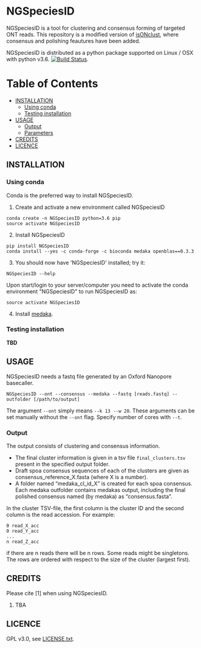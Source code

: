 NGSpeciesID
===========

NGSpeciesID is a tool for clustering and consensus forming of targeted ONT reads. This repository is a modified version of [isONclust](https://github.com/ksahlin/isONclust), where consensus and polishing feautures have been added.

NGSpeciesID is distributed as a python package supported on Linux / OSX with python v3.6. [![Build Status](https://travis-ci.org/ksahlin/NGSpeciesID.svg?branch=master)](https://travis-ci.org/ksahlin/NGSpeciesID).

Table of Contents
=================

  * [INSTALLATION](#INSTALLATION)
    * [Using conda](#Using-conda)
    * [Testing installation](#testing-installation)
  * [USAGE](#USAGE)
    * [Output](#Output)
    * [Parameters](#Parameters)
  * [CREDITS](#CREDITS)
  * [LICENCE](#LICENCE)



INSTALLATION
----------------


### Using conda
Conda is the preferred way to install NGSpeciesID.

1. Create and activate a new environment called NGSpeciesID

```
conda create -n NGSpeciesID python=3.6 pip 
source activate NGSpeciesID
```

2. Install NGSpeciesID 

```
pip install NGSpeciesID
conda install --yes -c conda-forge -c bioconda medaka openblas==0.3.3
```
3. You should now have 'NGSpeciesID' installed; try it:
```
NGSpeciesID --help
```

Upon start/login to your server/computer you need to activate the conda environment "NGSpeciesID" to run NGSpeciesID as:
```
source activate NGSpeciesID
```

4. Install [medaka](https://github.com/nanoporetech/medaka).



### Testing installation

**TBD**



USAGE
-------

NGSpeciesID needs a fastq file generated by an Oxford Nanopore basecaller.

```
NGSpeciesID --ont --consensus --medaka --fastq [reads.fastq] --outfolder [/path/to/output] 
```
The argument `--ont` simply means `--k 13 --w 20`. These arguments can be set manually without the `--ont` flag. Specify number of cores with `--t`. 


### Output

The output consists of clustering and consensus information.

* The final cluster information is given in a tsv file `final_clusters.tsv` present in the specified output folder.
* Draft spoa consensus sequences of each of the clusters are given as consensus_reference_X.fasta (where X is a number).
* A folder named “medaka_cl_id_X” is created for each spoa consensus. Each medaka outfolder contains medakas output, including the final polished consensus named (by medaka) as “consensus.fasta”.


In the cluster TSV-file, the first column is the cluster ID and the second column is the read accession. For example:

```
0 read_X_acc
0 read_Y_acc
...
n read_Z_acc
```
if there are n reads there will be n rows. Some reads might be singletons. The rows are ordered with respect to the size of the cluster (largest first).



CREDITS
----------------

Please cite [1] when using NGSpeciesID.

1. TBA



LICENCE
----------------

GPL v3.0, see [LICENSE.txt](https://github.com/ksahlin/NGSpeciesID/blob/master/LICENCE.txt).


